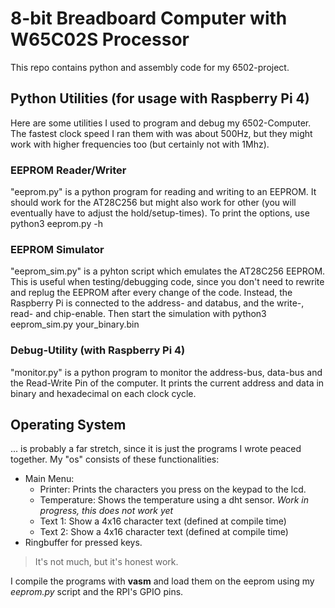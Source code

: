 # 8-bit Breadboard Computer with W65C02S Processor
This repo contains python and assembly code for my 6502-project.

## Python Utilities (for usage with Raspberry Pi 4)
Here are some utilities I used to program and debug my 6502-Computer.
The fastest clock speed I ran them with was about 500Hz, but they might work with higher frequencies too (but certainly not with 1Mhz).

### EEPROM Reader/Writer
"eeprom.py" is a python program for reading and writing to an EEPROM. It should work for the AT28C256 but might also work for other (you will eventually have to adjust the hold/setup-times).
To print the options, use
    python3 eeprom.py -h

### EEPROM Simulator
"eeprom_sim.py" is a pyhton script which emulates the AT28C256 EEPROM. This is useful when testing/debugging code, since you don't need to rewrite and replug the EEPROM after every change of the code. Instead, the Raspberry Pi is connected to the address- and databus, and the write-, read- and chip-enable. Then start the simulation with
    python3 eeprom_sim.py your_binary.bin 

### Debug-Utility (with Raspberry Pi 4)
"monitor.py" is a python program to monitor the address-bus, data-bus and the Read-Write Pin of the computer. It prints the current address and data in binary and hexadecimal on each clock cycle.

## Operating System
... is probably a far stretch, since it is just the programs I wrote peaced together. My "os" consists of these functionalities:
- Main Menu:
    - Printer: Prints the characters you press on the keypad to the lcd.
    - Temperature: Shows the temperature using a dht sensor. *Work in progress, this does not work yet*
    - Text 1: Show a 4x16 character text (defined at compile time)
    - Text 2: Show a 4x16 character text (defined at compile time)
- Ringbuffer for pressed keys.

> It's not much, but it's honest work.

I compile the programs with **vasm** and load them on the eeprom using my *eeprom.py* script and the RPI's GPIO pins. 
